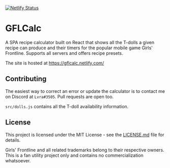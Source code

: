 [![Netlify Status](https://api.netlify.com/api/v1/badges/80e9faca-5b4e-452c-9039-d0aa380ccfd1/deploy-status)](https://app.netlify.com/sites/gflcalc/deploys)

# GFLCalc

A SPA recipe calculator built on React that shows all the T-dolls a given recipe can produce and their timers for the popular mobile game Girls' Frontline. Supports all servers and offers recipe presets.

The site is hosted at https://gflcalc.netlify.com/

## Contributing

The easiest way to correct an error or update the calculator is to contact me on Discord at `Lvra#3505`. Pull requests are open too.

`src/dolls.js` contains all the T-doll availability information.

## License

This project is licensed under the MIT License - see the [LICENSE.md](LICENSE.md) file for details.

Girls' Frontline and all related trademarks belong to their respective owners. This is a fan utility project only and contains no commercialization whatsoever.
